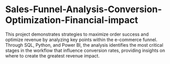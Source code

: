 # Sales-Funnel-Analysis-Conversion-Optimization-Financial-impact
This project demonstrates strategies to maximize order success and optimize revenue by analyzing key points within the e-commerce funnel. Through SQL, Python, and Power BI, the analysis identifies the most critical stages in the workflow that influence conversion rates, providing insights on where to create the greatest revenue impact.
